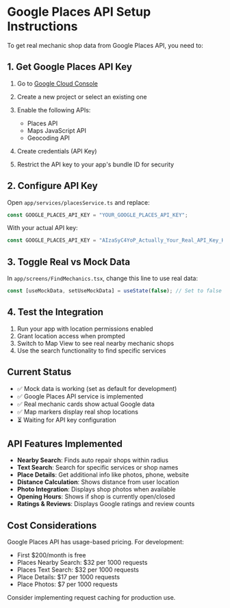 # Google Places API Setup Instructions

To get real mechanic shop data from Google Places API, you need to:

## 1. Get Google Places API Key

1. Go to [Google Cloud Console](https://console.cloud.google.com/)
2. Create a new project or select an existing one
3. Enable the following APIs:

   - Places API
   - Maps JavaScript API
   - Geocoding API

4. Create credentials (API Key)
5. Restrict the API key to your app's bundle ID for security

## 2. Configure API Key

Open `app/services/placesService.ts` and replace:

```typescript
const GOOGLE_PLACES_API_KEY = "YOUR_GOOGLE_PLACES_API_KEY";
```

With your actual API key:

```typescript
const GOOGLE_PLACES_API_KEY = "AIzaSyC4YoP_Actually_Your_Real_API_Key_Here";
```

## 3. Toggle Real vs Mock Data

In `app/screens/FindMechanics.tsx`, change this line to use real data:

```typescript
const [useMockData, setUseMockData] = useState(false); // Set to false for real data
```

## 4. Test the Integration

1. Run your app with location permissions enabled
2. Grant location access when prompted
3. Switch to Map View to see real nearby mechanic shops
4. Use the search functionality to find specific services

## Current Status

- ✅ Mock data is working (set as default for development)
- ✅ Google Places API service is implemented
- ✅ Real mechanic cards show actual Google data
- ✅ Map markers display real shop locations
- ⏳ Waiting for API key configuration

## API Features Implemented

- **Nearby Search**: Finds auto repair shops within radius
- **Text Search**: Search for specific services or shop names
- **Place Details**: Get additional info like photos, phone, website
- **Distance Calculation**: Shows distance from user location
- **Photo Integration**: Displays shop photos when available
- **Opening Hours**: Shows if shop is currently open/closed
- **Ratings & Reviews**: Displays Google ratings and review counts

## Cost Considerations

Google Places API has usage-based pricing. For development:

- First $200/month is free
- Places Nearby Search: $32 per 1000 requests
- Places Text Search: $32 per 1000 requests
- Place Details: $17 per 1000 requests
- Place Photos: $7 per 1000 requests

Consider implementing request caching for production use.
